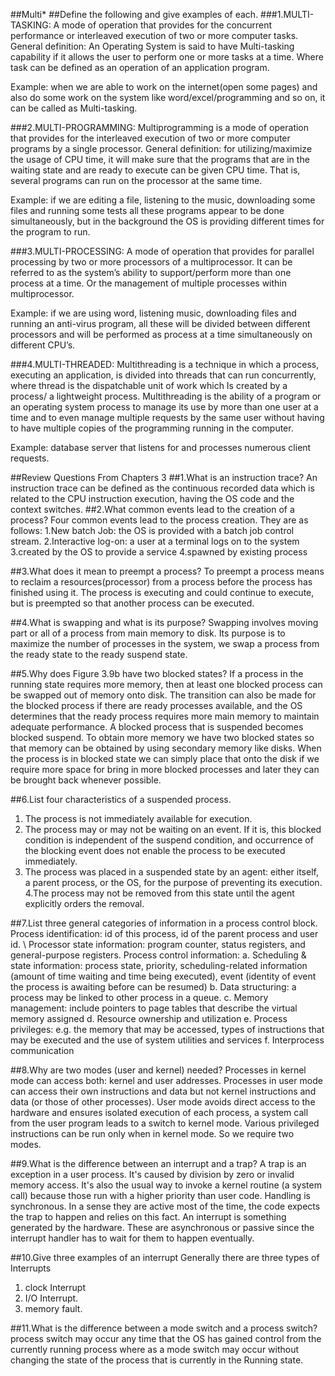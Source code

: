 ##Multi*
##Define the following and give examples of each.
###1.MULTI-TASKING:
A mode of operation that provides for the concurrent performance or interleaved execution of two or more computer tasks.
General definition: An Operating System is said to have Multi-tasking capability if it allows the user to perform one or more tasks at a time. Where task can be defined as an operation of an application program.

Example: when we are able to work on the internet(open some pages) and also do some work on the system like word/excel/programming and so on, it can be called as Multi-tasking.

###2.MULTI-PROGRAMMING:
Multiprogramming is a mode of operation that provides for the interleaved execution of two or more computer programs by a single processor.
General definition: for utilizing/maximize the usage of CPU time, it will make sure that the programs that are in the waiting state and are ready to execute can be given CPU time. That is, several programs can run on the processor at the same time.

Example: if we are editing a file, listening to the music, downloading some files and running some tests all these programs appear to be done simultaneously, but in the background the OS is providing different times for the program to run.

###3.MULTI-PROCESSING:
A mode of operation that provides for parallel processing by two or more processors of a multiprocessor.
It can be referred to as the system’s ability to support/perform more than one process at a time.
Or the management of multiple processes within multiprocessor.

Example: if we are using word, listening music, downloading files and running an anti-virus program, all these will be divided between different processors and will be performed as process at a time simultaneously on different CPU’s.

###4.MULTI-THREADED:
Multithreading  is a technique in which a process, executing an application, is divided into threads that can run concurrently, where thread is the dispatchable unit of work which Is created by a process/ a lightweight process.
Multithreading is the ability of a program or an operating system process to manage its use by more than one user at a time and to even manage multiple requests by the same user without having to have multiple copies of the programming running in the computer.

Example: database server that listens for and processes numerous client requests.

##Review Questions From Chapters 3
##1.What is an instruction trace?
An instruction trace can be defined as the continuous recorded data which is related to the CPU instruction execution, having the OS code and the context switches.
##2.What common events lead to the creation of a process?
Four common events lead to the process creation. They are as follows:
1.New batch Job: 
	the OS is provided with a batch job control stream.
2.Interactive log-on:
	a user at a terminal logs on to the system
3.created by the OS to provide a service
4.spawned by existing process

##3.What does it mean to preempt a process?
    To preempt a process means to reclaim a resources(processor) from a process before 
    the process has finished using it. 
    The process is executing and could continue to execute, but is preempted 
    so that another process can be executed.
    
##4.What is swapping and what is its purpose?
    Swapping involves moving part or all of a process from main memory to disk. 
    Its purpose is to maximize the number of processes in the system, we swap a process
    from the ready state to the ready suspend state.
    
##5.Why does Figure 3.9b have two blocked states?
If a process in the running state requires more memory, then at least one blocked process can be swapped out of memory onto disk. 
The transition can also be made for the blocked process if there are ready processes available, and the OS determines that the ready process requires more main memory to maintain adequate performance.
A blocked process that is suspended becomes blocked suspend. To obtain more memory we have two blocked states so that memory can be obtained by using secondary memory like disks. When the process is in blocked state we can simply place that onto the disk
if we require more space for bring in more blocked processes and later they can be brought back whenever possible.

##6.List four characteristics of a suspended process.
  1. The process is not immediately available for execution. 
  2. The process may or may not be waiting on an event. If it is, this blocked condition is
  independent of the suspend condition, and occurrence of the blocking event does not enable the process
  to be executed immediately. 
  3. The process was placed in a suspended state by an agent: either itself, a parent process, or the OS,
  for the purpose of preventing its execution.   
4.The process may not be removed from this state until the agent explicitly orders the removal.  

##7.List three general categories of information in a process control block.
	Process identification: id of this process, id of the parent process and user id. \\
	Processor state information: program counter, status registers, and general-purpose registers. 
	Process control information: 
    a. Scheduling & state information: process state, priority, scheduling-related information 
    (amount of time waiting and time being executed), event (identity of event the process is awaiting before can be resumed) 
    b. Data structuring: a process may be linked to other process in a queue. 
    c. Memory management: include pointers to page tables that describe the virtual memory assigned
    d. Resource ownership and utilization
    e. Process privileges: e.g. the memory that may be accessed, types of instructions that may be executed and
    the use of system utilities and services 
    f. Interprocess communication

##8.Why are two modes (user and kernel) needed?
	Processes in kernel mode can access both: kernel and user addresses.
	Processes in user mode can access their own instructions and data but not kernel instructions
	and data (or those of other processes).
User mode avoids direct access to the hardware and ensures isolated execution of each process, 
a system call from the user program leads to a switch to kernel mode. Various privileged instructions
can be run only when in kernel mode. So we require two modes.

##9.What is the difference between an interrupt and a trap?
A trap is an exception in a user process. It's caused by division by zero or invalid memory access.
It's also the usual way to invoke a kernel routine (a system call) because those run with a higher 
priority than user code. Handling is synchronous. In a sense they are active most of the time, 
the code expects the trap to happen and relies on this fact.
An interrupt is something generated by the hardware. These are asynchronous or passive 
since the interrupt handler has to wait for them to happen eventually.

##10.Give three examples of an interrupt
Generally there are three types of Interrupts 

1) clock Interrupt
2) I/O Interrupt.
3) memory fault.

##11.What is the difference between a mode switch and a process switch?
  process switch may occur any time that the OS has gained control from the currently running process where as a mode switch may occur without changing the state of the process that is currently in the Running state.


















